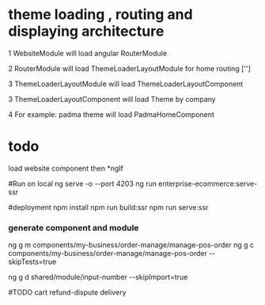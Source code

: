 
# theme loading , routing and displaying architecture

1 WebsiteModule will load angular RouterModule 

2 RouterModule will load ThemeLoaderLayoutModule for home routing  ['']

3 ThemeLoaderLayoutModule will load ThemeLoaderLayoutComponent

3 ThemeLoaderLayoutComponent will load Theme by company

4 For example: padma theme will load PadmaHomeComponent






# todo
load website component 
then *ngIf

#Run on local
ng serve -o --port 4203
ng run enterprise-ecommerce:serve-ssr

#deployment
npm install
npm run build:ssr 
npm run serve:ssr

### generate component and module
ng g m components/my-business/order-manage/manage-pos-order
ng g c components/my-business/order-manage/manage-pos-order --skipTests=true

ng g d shared/module/input-number --skipImport=true

#TODO
cart
refund-dispute
delivery 
